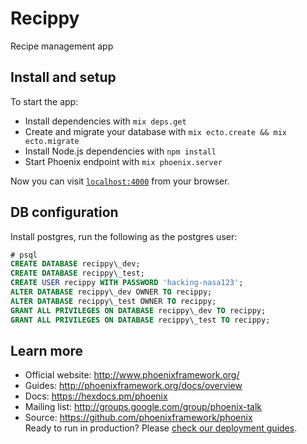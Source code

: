 # Recippy
Recipe management app

## Install and setup
To start the app:

  * Install dependencies with `mix deps.get`
  * Create and migrate your database with `mix ecto.create && mix ecto.migrate`
  * Install Node.js dependencies with `npm install`
  * Start Phoenix endpoint with `mix phoenix.server`

Now you can visit [`localhost:4000`](http://localhost:4000) from your browser.


## DB configuration
Install postgres, run the following as the postgres user:
```sql
# psql
CREATE DATABASE recippy\_dev;
CREATE DATABASE recippy\_test;
CREATE USER recippy WITH PASSWORD 'hacking-nasa123';
ALTER DATABASE recippy\_dev OWNER TO recippy;
ALTER DATABASE recippy\_test OWNER TO recippy;
GRANT ALL PRIVILEGES ON DATABASE recippy\_dev TO recippy;
GRANT ALL PRIVILEGES ON DATABASE recippy\_test TO recippy;
```

## Learn more

  * Official website: http://www.phoenixframework.org/
  * Guides: http://phoenixframework.org/docs/overview
  * Docs: https://hexdocs.pm/phoenix
  * Mailing list: http://groups.google.com/group/phoenix-talk
  * Source: https://github.com/phoenixframework/phoenix  
Ready to run in production? Please [check our deployment guides](http://www.phoenixframework.org/docs/deployment).
